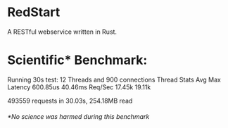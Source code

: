 # RedStart

A RESTful webservice written in Rust.



# Scientific* Benchmark:

Running 30s test:
  12 Threads and 900 connections
  Thread Stats  Avg         Max
    Latency     600.85us    40.46ms
    Req/Sec     17.45k      19.11k
    
493559 requests in 30.03s, 254.18MB read


###### *No science was harmed during this benchmark